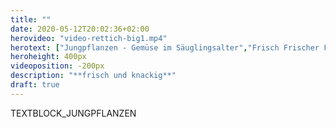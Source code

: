 ```yaml
---
title: ""
date: 2020-05-12T20:02:36+02:00
herovideo: "video-rettich-big1.mp4"
herotext: ["Jungpflanzen - Gemüse im Säuglingsalter","Frisch Frischer Frischling","jung und gesund!"]
heroheight: 400px
videoposition: -200px
description: "**frisch und knackig**"
draft: true
---
```

TEXTBLOCK_JUNGPFLANZEN
<!-- Jungpflanzen sind junge, essbare Keimpflanzen, die in der Gastronomie sowohl zur optischen als auch zur geschmacklichen Bereicherung von Gerichten eingesetzt werden. Köche benutzen Jungpflanzen, um die Attraktivität und den Geschmack ihrer Menüs zu erhöhen. Kleiner als Jungpflanzen, aber später geernet als Sprossen, weisen die verschiedenen Jungpflanzen eine Vielzahl an Geschmacksrichtungen auf, wie beispielsweise scharf oder süß. Desweiteren werden sie aufgrund ihrer vielfältigen Farbtöne und Texturen geschätzt. Jungpflanzen lassen sich hervorragend für das Garnieren von Salaten, Suppen, Sandwiches, Smoothies und anderen Gerichten verwenden. Das 'junge Grün' kann aus den Samen verschiedenster Arten von Gemüse, Kräutern und anderen Pflanzen gezogen werden. Die Ernte-Größe beläuft sich auf ca. 2,5 bis 7,5 cm mit Stängel und Blättern. Ein Jungpflanzen hat einen einzigen Stängel, der bei der Ernte knapp über der Erde abgeschnitten wird. Dabei kann es neben den voll entwickelten Keimblättern in der Regel auch schon die ersten richtigen Blätter aufweisen er Vorteil der Jungpflanzen gegenüber Sprossen liegt - ausser der Fähigkeit die wertvollen Nährstoffe des Bodens aufzunehmen - darin, dass sie durch das Sonnenlicht Chlorophyll bilden. Dabei werden die Inhaltsstoffe des Samens aufgewertet und hochwertiges Eiweiß gebildet.  Mit der Grünung wird die Kraft, Energie und die sonnenlichtwertigen Potentiale erhöht. Das kann bei Pflanzen mit nachgesagter Heilwirkung die Heilkraft erhöhen. Bei Pflanzen wie Rettich, Senf etc. werden während des Wachstums die ätherischen Öle und Bitterstoffe gebildet und erhöhen damit ihre pharmakologische Wirkung."

Verwendung:
Die grünen Nährstoff-Lieferanten sind als intensive Geschmacksträger vielfältig einsetzbar. Die kleinen Blätter, die oft verschiedene Farben und Formen haben, sind eine willkommene Abwechslung zu langweiliger Petersilien-Garnitur. Auch als Gewürz eignen sie sich aufgrund des intensiven Geschmacks hervorragend und werten jedes Butterbrot auf. Perfekt sind Microgreens natürlich auch in Salaten und grünen Smoothies, auch wenn in Smoothies der einzigartige Geschmack des Mini-Grüns etwas untergeht. Dafür könnt ihr in Smoothies große Mengen der Nährstoffbombe verzehren. Als Hingucker-Topping werten die kleinen Blätter den Smoothie auch optisch auf.

Viele unserer Sorten sind sehr reich an Vitaminen und weiteren Inhaltsstoffen auf deren nützliche Wirkung auf die Gesundheit wir aufgrund der EU-Verordnung bezüglich der verbraucherschützenden Health-Claims nicht hinweisen dürfen. -->
